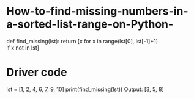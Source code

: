 # How-to-find-missing-numbers-in-a-sorted-list-range-on-Python-
def find_missing(lst): 
    return [x for x in range(lst[0], lst[-1]+1)  
                               if x not in lst] 
  
# Driver code 
lst = [1, 2, 4, 6, 7, 9, 10] 
print(find_missing(lst))
Output:
[3, 5, 8]
